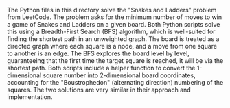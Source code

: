 The Python files in this directory solve the "Snakes and Ladders" problem from LeetCode. The problem asks for the minimum number of moves to win a game of Snakes and Ladders on a given board. Both Python scripts solve this using a Breadth-First Search (BFS) algorithm, which is well-suited for finding the shortest path in an unweighted graph. The board is treated as a directed graph where each square is a node, and a move from one square to another is an edge. The BFS explores the board level by level, guaranteeing that the first time the target square is reached, it will be via the shortest path. Both scripts include a helper function to convert the 1-dimensional square number into 2-dimensional board coordinates, accounting for the "Boustrophedon" (alternating direction) numbering of the squares. The two solutions are very similar in their approach and implementation.
